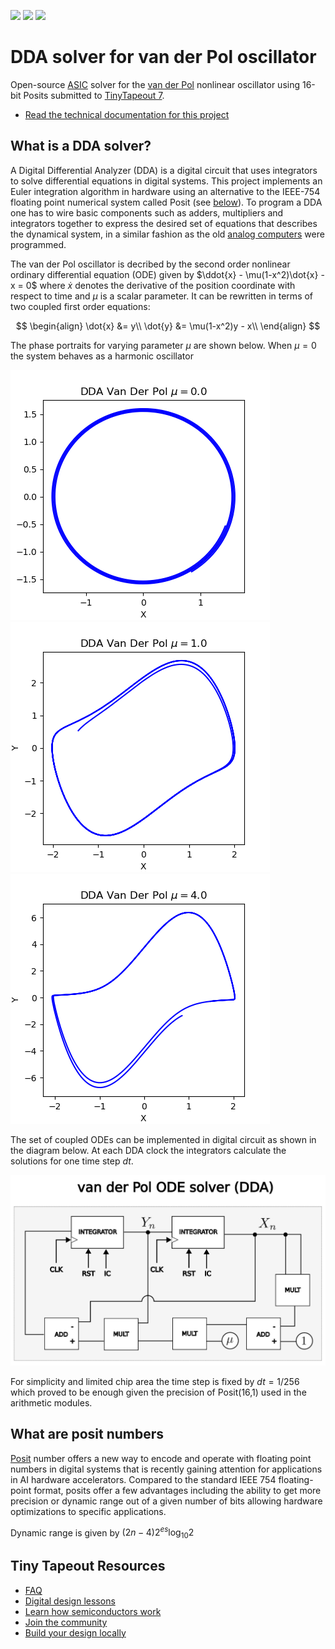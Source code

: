 ![](../../workflows/gds/badge.svg) ![](../../workflows/docs/badge.svg) ![](../../workflows/test/badge.svg)

# DDA solver for van der Pol oscillator

Open-source [ASIC](https://en.wikipedia.org/wiki/Application-specific_integrated_circuit) solver for the [van der Pol](https://en.wikipedia.org/wiki/Van_der_Pol_oscillator) nonlinear oscillator using 16-bit Posits submitted to [TinyTapeout 7](https://tinytapeout.com). 
- [Read the technical documentation for this project](docs/info.md)

## What is a DDA solver?

A Digital Differential Analyzer (DDA) is a digital circuit that uses integrators to solve differential equations in digital systems. This project implements an Euler integration algorithm in hardware using an alternative to the IEEE-754 floating point numerical system called Posit (see [below](#what-are-posit-numbers)). To program a DDA one has to wire basic components such as adders, multipliers and integrators together to express the desired set of equations that describes the dynamical system, in a similar fashion as the old [analog computers](https://www.analogmuseum.org/english/) were programmed. 

The van der Pol oscillator is decribed by the second order nonlinear ordinary differential equation (ODE) given by $\ddot{x} - \mu(1-x^2)\dot{x} -x = 0$ where $\dot{x}$ denotes the derivative of the position coordinate with respect to time and $\mu$ is a scalar parameter. It can be rewritten in terms of two coupled first order equations:

$$
\begin{align}
\dot{x} &= y\\
\dot{y} &= \mu(1-x^2)y - x\\
\end{align}
$$

The phase portraits for varying parameter $\mu$ are shown below. When $\mu=0$ the system behaves as a harmonic oscillator 


![image](docs/vdp_mu_0_0.png) ![image](docs/vdp_mu_1_0.png) ![image](docs/vdp_mu_4_0.png)

The set of coupled ODEs can be implemented in digital circuit as shown in the diagram below. At each DDA clock the integrators calculate the solutions for one time step $dt$.


![image](van_der_pol_dda.png)

For simplicity and limited chip area the time step is fixed by $dt = 1/256$ which proved to be enough given the precision of Posit(16,1) used in the arithmetic modules.

## What are posit numbers

[Posit](https://spectrum.ieee.org/floating-point-numbers-posits-processor) number offers a new way to encode and operate with floating point numbers in digital systems that is recently gaining attention for applications in AI hardware accelerators. Compared to the standard IEEE 754 floating-point format, posits offer a few advantages including the ability to get more precision or dynamic range out of a given number of bits allowing hardware optimizations to specific applications.

Dynamic range is given by $(2n-4)2^{es}\log_{10}2$


## Tiny Tapeout Resources
- [FAQ](https://tinytapeout.com/faq/)
- [Digital design lessons](https://tinytapeout.com/digital_design/)
- [Learn how semiconductors work](https://tinytapeout.com/siliwiz/)
- [Join the community](https://tinytapeout.com/discord)
- [Build your design locally](https://docs.google.com/document/d/1aUUZ1jthRpg4QURIIyzlOaPWlmQzr-jBn3wZipVUPt4)

